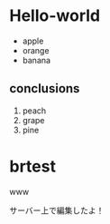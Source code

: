 # Hello-world

- apple
- orange
- banana

## conclusions
1. peach
1. grape
1. pine

# brtest

www

サーバー上で編集したよ！
